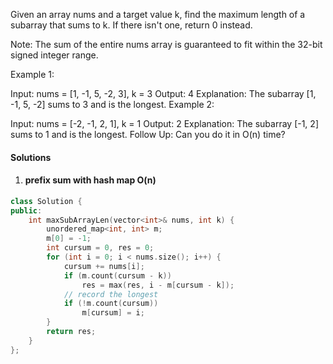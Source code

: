 Given an array nums and a target value k, find the maximum length of a subarray that sums to k. If there isn't one, return 0 instead.

Note:
The sum of the entire nums array is guaranteed to fit within the 32-bit signed integer range.

Example 1:

Input: nums = [1, -1, 5, -2, 3], k = 3
Output: 4 
Explanation: The subarray [1, -1, 5, -2] sums to 3 and is the longest.
Example 2:

Input: nums = [-2, -1, 2, 1], k = 1
Output: 2 
Explanation: The subarray [-1, 2] sums to 1 and is the longest.
Follow Up:
Can you do it in O(n) time?



#### Solutions

1. #### prefix sum with hash map O(n)

```cpp
class Solution {
public:
    int maxSubArrayLen(vector<int>& nums, int k) {
        unordered_map<int, int> m;
        m[0] = -1;
        int cursum = 0, res = 0;
        for (int i = 0; i < nums.size(); i++) {
            cursum += nums[i];
            if (m.count(cursum - k))
                res = max(res, i - m[cursum - k]);
            // record the longest
            if (!m.count(cursum))
                m[cursum] = i;
        }
        return res;
    }
};
```